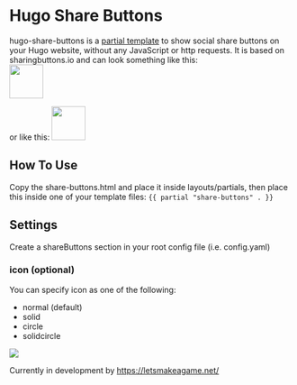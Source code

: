 # Hugo Share Buttons
hugo-share-buttons is a [partial template](https://gohugo.io/templates/partials/) to show social share buttons on your Hugo website, without any JavaScript or http requests.
It is based on sharingbuttons.io and can look something like this:
<br>
<img src="https://letsmakeagame.net/github/hugo-share-buttons/hugo-share-buttons-small.png" height="60">

or like this:
<img src="https://letsmakeagame.net/github/hugo-share-buttons/hugo-share-buttons-medium.png" height="60">


## How To Use
Copy the share-buttons.html and place it inside layouts/partials,
then place this inside one of your template files:
``` {{ partial "share-buttons" . }} ```

## Settings
Create a shareButtons section in your root config file (i.e. config.yaml)

### icon (optional)
You can specify icon as one of the following:
- normal (default)
- solid
- circle
- solidcircle

<img src="https://letsmakeagame.net/github/hugo-share-buttons/hugo-share-buttons-icon-options.png">

Currently in development by https://letsmakeagame.net/
